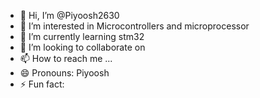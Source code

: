 - 👋 Hi, I’m @Piyoosh2630
- 👀 I’m interested in  Microcontrollers and microprocessor
- 🌱 I’m currently learning stm32
- 💞️ I’m looking to collaborate on 
- 📫 How to reach me ...
- 😄 Pronouns: Piyoosh
- ⚡ Fun fact: 

<!---
Piyoosh2630/Piyoosh2630 is a ✨ special ✨ repository because its `README.md` (this file) appears on your GitHub profile.
You can click the Preview link to take a look at your changes.
--->
